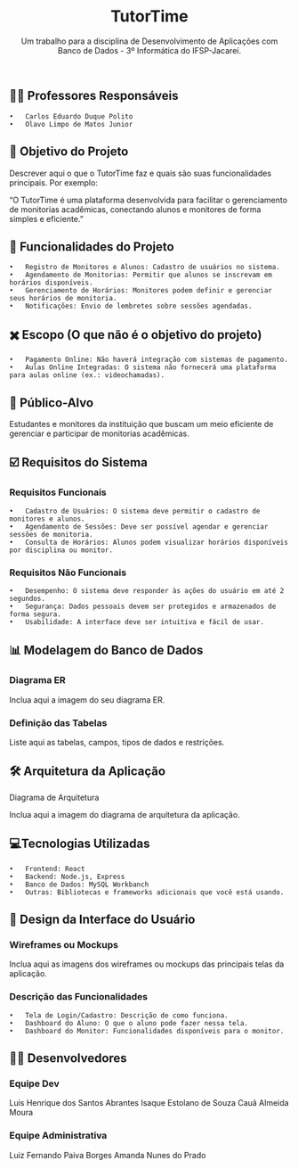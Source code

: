 <h1 align="center">TutorTime</h1>

<p align="center">Um trabalho para a disciplina de Desenvolvimento de Aplicações com Banco de Dados - 3º Informática do IFSP-Jacareí.</p>

<br>
<p align="center">

<h2>👨‍🏫 Professores Responsáveis</h2>

	•	Carlos Eduardo Duque Polito
	•	Olavo Limpo de Matos Junior

<h2>🎯 Objetivo do Projeto</h2>

Descrever aqui o que o TutorTime faz e quais são suas funcionalidades principais. Por exemplo:

“O TutorTime é uma plataforma desenvolvida para facilitar o gerenciamento de monitorias acadêmicas, conectando alunos e monitores de forma simples e eficiente.”

<h2>🔨 Funcionalidades do Projeto</h2>

	•	Registro de Monitores e Alunos: Cadastro de usuários no sistema.
	•	Agendamento de Monitorias: Permitir que alunos se inscrevam em horários disponíveis.
	•	Gerenciamento de Horários: Monitores podem definir e gerenciar seus horários de monitoria.
	•	Notificações: Envio de lembretes sobre sessões agendadas.

<h2>✖️ Escopo (O que não é o objetivo do projeto)</h2>

	•	Pagamento Online: Não haverá integração com sistemas de pagamento.
	•	Aulas Online Integradas: O sistema não fornecerá uma plataforma para aulas online (ex.: videochamadas).

<h2>👥 Público-Alvo</h2>

Estudantes e monitores da instituição que buscam um meio eficiente de gerenciar e participar de monitorias acadêmicas.

<h2>☑️ Requisitos do Sistema</h2>

<h3>Requisitos Funcionais</h3>

	•	Cadastro de Usuários: O sistema deve permitir o cadastro de monitores e alunos.
	•	Agendamento de Sessões: Deve ser possível agendar e gerenciar sessões de monitoria.
	•	Consulta de Horários: Alunos podem visualizar horários disponíveis por disciplina ou monitor.

<h3>Requisitos Não Funcionais</h3>

	•	Desempenho: O sistema deve responder às ações do usuário em até 2 segundos.
	•	Segurança: Dados pessoais devem ser protegidos e armazenados de forma segura.
	•	Usabilidade: A interface deve ser intuitiva e fácil de usar.

<h2>📊 Modelagem do Banco de Dados</h2>

<h3>Diagrama ER</h3>

Inclua aqui a imagem do seu diagrama ER.

<h3>Definição das Tabelas</h3>

Liste aqui as tabelas, campos, tipos de dados e restrições.

<h2>🛠️ Arquitetura da Aplicação</h2>

Diagrama de Arquitetura

Inclua aqui a imagem do diagrama de arquitetura da aplicação.

<h2>💻Tecnologias Utilizadas</h2>

	•	Frontend: React
	•	Backend: Node.js, Express
	•	Banco de Dados: MySQL Workbanch
	•	Outras: Bibliotecas e frameworks adicionais que você está usando.


<h2>🎨 Design da Interface do Usuário</h2>

<h3>Wireframes ou Mockups</h3>

Inclua aqui as imagens dos wireframes ou mockups das principais telas da aplicação.

<h3>Descrição das Funcionalidades</h3>

	•	Tela de Login/Cadastro: Descrição de como funciona.
	•	Dashboard do Aluno: O que o aluno pode fazer nessa tela.
	•	Dashboard do Monitor: Funcionalidades disponíveis para o monitor.

<h2>👨‍💻 Desenvolvedores</h2>

<h3>Equipe Dev</h3>
Luis Henrique dos Santos Abrantes	Isaque Estolano de Souza	Cauã Almeida Moura

<h3>Equipe Administrativa</h3>
Luiz Fernando Paiva Borges      Amanda Nunes do Prado